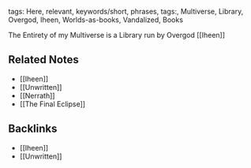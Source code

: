 tags: Here, relevant, keywords/short, phrases, tags:, Multiverse, Library, Overgod, Iheen, Worlds-as-books, Vandalized, Books

The Entirety of my Multiverse is a Library run by Overgod [[Iheen]]

## Related Notes
- [[Iheen]]
- [[Unwritten]]
- [[Nerrath]]
- [[The Final Eclipse]]

## Backlinks
- [[Iheen]]
- [[Unwritten]]